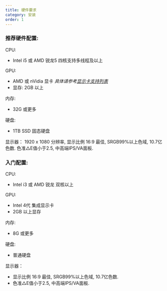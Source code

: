 ```yaml
---
title: 硬件要求
category: 安装
order: 1
---
```


### 推荐硬件配置:

CPU:
- Intel i5 或 AMD 锐龙5 四核支持多线程及以上

GPU:
- AMD 或 nVidia 显卡 *具体请参考[显示卡支持列表](/80-faq/gpu-support-list/)*
- 显存: 2GB 以上

内存:
- 32G 或更多

硬盘:
- 1TB SSD 固态硬盘

显示器：
1920 x 1080 分辨率, 显示比例 16:9 最佳, SRGB99%以上色域, 10.7亿色数.
色准△E值小于2.5, 中高端IPS/VA面板.

### 入门配置:

CPU:
- Intel i3 或 AMD 锐龙 双核以上

GPU:
- Intel 4代 集成显示卡
- 2GB 以上显存

内存:
- 8G 或更多

硬盘:
- 普通硬盘

显示器：
- 显示比例 16:9 最佳, SRGB99%以上色域, 10.7亿色数.
- 色准△E值小于2.5, 中高端IPS/VA面板.
